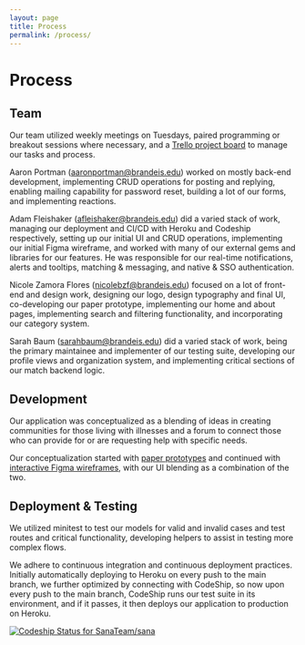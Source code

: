 ```yaml
---
layout: page
title: Process
permalink: /process/
---
```


# Process

## Team

Our team utilized weekly meetings on Tuesdays, paired programming or breakout sessions where necessary, and a [Trello project board](https://trello.com/b/7bAUsPY6/sana-project-board) to manage our tasks and process.

Aaron Portman (aaronportman@brandeis.edu) worked on mostly back-end development, implementing CRUD operations for posting and replying, enabling mailing capability for password reset, building a lot of our forms, and implementing reactions.

Adam Fleishaker (afleishaker@brandeis.edu) did a varied stack of work, managing our deployment and CI/CD with Heroku and Codeship respectively, setting up our initial UI and CRUD operations, implementing our initial Figma wireframe, and worked with many of our external gems and libraries for our features. He was responsible for our real-time notifications, alerts and tooltips, matching & messaging, and native & SSO authentication.

Nicole Zamora Flores (nicolebzf@brandeis.edu) focused on a lot of front-end and design work, designing our logo, design typography and final UI, co-developing our paper prototype, implementing our home and about pages, implementing search and filtering functionality, and incorporating our category system.

Sarah Baum (sarahbaum@brandeis.edu) did a varied stack of work, being the primary maintainee and implementer of our testing suite, developing our profile views and organization system, and implementing critical sections of our match backend logic.

## Development

Our application was conceptualized as a blending of ideas in creating communities for those living with illnesses and a forum to connect those who can provide for or are requesting help with specific needs.

Our conceptualization started with [paper prototypes](https://github.com/SanaTeam/sana/blob/main/public/paper_prototypes.pdf) and continued with [interactive Figma wireframes](https://www.figma.com/proto/mFxItAbMhLuY8SrB0KFrXL/Wireframe?node-id=4%3A301&scaling=min-zoom), with our UI blending as a combination of the two.

## Deployment & Testing

We utilized minitest to test our models for valid and invalid cases and test routes and critical functionality, developing helpers to assist in testing more complex flows. 

We adhere to continuous integration and continuous deployment practices. Initially automatically deploying to Heroku on every push to the main branch, we further optimized by connecting with CodeShip, so now upon every push to the main branch, CodeShip runs our test suite in its environment, and if it passes, it then deploys our application to production on Heroku.

[![Codeship Status for SanaTeam/sana](https://app.codeship.com/projects/f5b8ec28-e505-4bd2-8ceb-270ae746f985/status?branch=main)](https://app.codeship.com/projects/443139)